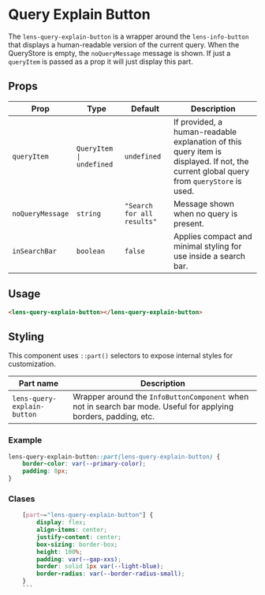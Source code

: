 # Query Explain Button

The `lens-query-explain-button` is a wrapper around the `lens-info-button` that displays a human-readable version of the current query. When the QueryStore is empty, the `noQueryMessage` message is shown. If just a `queryItem` is passed as a prop it will just display this part.

## Props

| Prop             | Type                     | Default                    | Description                                                                                                                            |
| ---------------- | ------------------------ | -------------------------- | -------------------------------------------------------------------------------------------------------------------------------------- |
| `queryItem`      | `QueryItem \| undefined` | `undefined`                | If provided, a human-readable explanation of this query item is displayed. If not, the current global query from `queryStore` is used. |
| `noQueryMessage` | `string`                 | `"Search for all results"` | Message shown when no query is present.                                                                                                |
| `inSearchBar`    | `boolean`                | `false`                    | Applies compact and minimal styling for use inside a search bar.                                                                       |

## Usage

```html
<lens-query-explain-button></lens-query-explain-button>
```

## Styling

This component uses `::part()` selectors to expose internal styles for customization.

| Part name                   | Description                                                                                                      |
| --------------------------- | ---------------------------------------------------------------------------------------------------------------- |
| `lens-query-explain-button` | Wrapper around the `InfoButtonComponent` when not in search bar mode. Useful for applying borders, padding, etc. |

### Example

```css
lens-query-explain-button::part(lens-query-explain-button) {
    border-color: var(--primary-color);
    padding: 8px;
}
```

### Clases

````css
    [part~="lens-query-explain-button"] {
        display: flex;
        align-items: center;
        justify-content: center;
        box-sizing: border-box;
        height: 100%;
        padding: var(--gap-xxs);
        border: solid 1px var(--light-blue);
        border-radius: var(--border-radius-small);
    }
    ```
````
